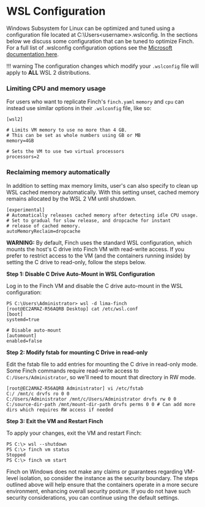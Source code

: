 # WSL Configuration

Windows Subsystem for Linux can be optimized and tuned using a configuration file located at C:\Users\<username>\.wslconfig. In the sections below we discuss some configuration that can be tuned to optimize Finch. For a full list of .wslconfig configuration options see the [Microsoft documentation here](https://learn.microsoft.com/en-us/windows/wsl/wsl-config).

!!! warning
    The configuration changes which modify your `.wslconfig` file will apply to **ALL** WSL 2 distributions.

### Limiting CPU and memory usage

For users who want to replicate Finch's `finch.yaml` `memory` and `cpu` can instead use similar options in their `.wslconfig` file, like so:

```
[wsl2]

# Limits VM memory to use no more than 4 GB.
# This can be set as whole numbers using GB or MB
memory=4GB 

# Sets the VM to use two virtual processors
processors=2
```

### Reclaiming memory automatically

In addition to setting max memory limits, user's can also specify to clean up WSL cached memory automatically. With this setting unset, cached memory remains allocated by the WSL 2 VM until shutdown.

```
[experimental]
# Automatically releases cached memory after detecting idle CPU usage.
# Set to gradual for slow release, and dropcache for instant
# release of cached memory.
autoMemoryReclaim=dropcache
```
**WARNING:** By default, Finch uses the standard WSL configuration, which mounts the host's C drive into Finch VM with read-write access.
If you prefer to restrict access to the VM (and the containers running inside) by setting the C drive to read-only, follow the steps below.

**Step 1: Disable C Drive Auto-Mount in WSL Configuration**

Log in to the Finch VM and disable the C drive auto-mount in the WSL configuration:

```
PS C:\Users\Administrator> wsl -d lima-finch
[root@EC2AMAZ-R56AQRB Desktop] cat /etc/wsl.conf
[boot]
systemd=true

# Disable auto-mount
[automount]
enabled=false 
```
**Step 2: Modify fstab for mounting C Drive in read-only**

Edit the fstab file to add entries for mounting the C drive in read-only mode. 
Some Finch commands require read-write access to `C:/Users/Administrator`, so we'll need to mount that directory in RW mode. 

```
[root@EC2AMAZ-R56AQRB Administrator] vi /etc/fstab
C:/ /mnt/c drvfs ro 0 0
C:/Users/Administrator /mnt/c/Users/Administrator drvfs rw 0 0
C:/source-dir-path /mnt/mount-dir-path drvfs perms 0 0 # Can add more dirs which requires RW access if needed
```

**Step 3: Exit the VM and Restart Finch**

To apply your changes, exit the VM and restart Finch:

```
PS C:\> wsl --shutdown 
PS C:\> finch vm status
Stopped
PS C:\> finch vm start
```

Finch on Windows does not make any claims or guarantees regarding VM-level isolation, so consider the instance as the security boundary. 
The steps outlined above will help ensure that the containers operate in a more secure environment, enhancing overall security posture. 
If you do not have such security considerations, you can continue using the default settings.
